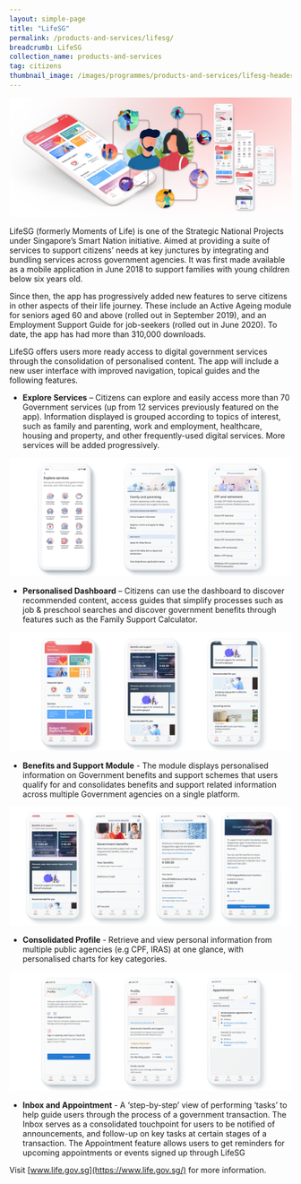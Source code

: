 ```yaml
---
layout: simple-page
title: "LifeSG"
permalink: /products-and-services/lifesg/
breadcrumb: LifeSG
collection_name: products-and-services
tag: citizens
thumbnail_image: /images/programmes/products-and-services/lifesg-header.jpg  
---
```


![LifeSG](/images/programmes/products-and-services/lifesg-header.jpg)

LifeSG (formerly Moments of Life) is one of the Strategic National Projects under Singapore’s Smart Nation initiative. Aimed at providing a suite of services to support citizens’ needs at key junctures by integrating and bundling services across government agencies. It was first made available as a mobile application in June 2018 to support families with young children below six years old.

Since then, the app has progressively added new features to serve citizens in other aspects of their life journey. These include an Active Ageing module for seniors aged 60 and above (rolled out in September 2019), and an Employment Support Guide for job-seekers (rolled out in June 2020). To date, the app has had more than 310,000 downloads.

LifeSG offers users more ready access to digital government services through the consolidation of personalised content. The app will include a new user interface with improved navigation, topical guides and the following features.


* **Explore Services** – Citizens can explore and easily access more than 70 Government services (up from 12 services previously featured on the app). Information displayed is grouped according to topics of interest, such as family and parenting, work and employment, healthcare, housing and property, and other frequently-used digital services. More services will be added progressively.

![LifeSG - Services](/images/programmes/products-and-services/lifesg-exploreservices.png)

* **Personalised Dashboard** – Citizens can use the dashboard to discover recommended content, access guides that simplify processes such as job & preschool searches and discover government benefits through features such as the Family Support Calculator.

![LifeSG - Dashboard](/images/programmes/products-and-services/lifesg-dashboard.png)

* **Benefits and Support Module** - The module displays personalised information on Government benefits and support schemes that users qualify for and consolidates benefits and support related information across multiple Government agencies on a single platform.

![LifeSG - Benefits](/images/programmes/products-and-services/lifesg-govbenefits.png)

* **Consolidated Profile** - Retrieve and view personal information from multiple public agencies (e.g CPF, IRAS) at one glance, with personalised charts for key categories.

![LifeSG - Profile](/images/programmes/products-and-services/lifesg-profile.png)

* **Inbox and Appointment** - A ‘step-by-step’ view of performing ‘tasks’ to help guide users through the process of a government transaction. The Inbox serves as a consolidated touchpoint for users to be notified of announcements, and follow-up on key tasks at certain stages of a transaction. The Appointment feature allows users to get reminders for upcoming appointments or events signed up through LifeSG 

Visit [www.life.gov.sg](https://www.life.gov.sg/) for more information. 

